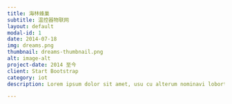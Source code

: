 ```yaml
---
title: 海林蜂巢
subtitle: 温控器物联网
layout: default
modal-id: 1
date: 2014-07-18
img: dreams.png
thumbnail: dreams-thumbnail.png
alt: image-alt
project-date: 2014 至今
client: Start Bootstrap
category: iot
description: Lorem ipsum dolor sit amet, usu cu alterum nominavi lobortis. At duo novum diceret. Tantas apeirian vix et, usu sanctus postulant inciderint ut, populo diceret necessitatibus in vim. Cu eum dicam feugiat noluisse.

---
```

